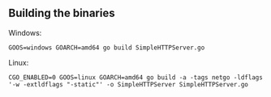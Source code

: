 ## Building the binaries

Windows:

```
GOOS=windows GOARCH=amd64 go build SimpleHTTPServer.go
```

Linux:

```
CGO_ENABLED=0 GOOS=linux GOARCH=amd64 go build -a -tags netgo -ldflags '-w -extldflags "-static"' -o SimpleHTTPServer SimpleHTTPServer.go
```
